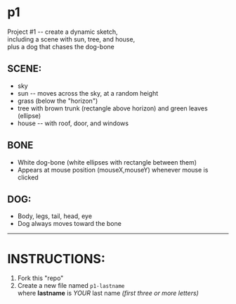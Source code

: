 # p1
Project #1 -- create a dynamic sketch,  
including a scene with sun, tree, and house,  
plus a dog that chases the dog-bone

## SCENE:
+ sky
+ sun -- moves across the sky, at a random height
+ grass (below the "horizon")
+ tree with brown trunk (rectangle above horizon) and green leaves (ellipse) 
+ house -- with roof, door, and windows

## BONE
+ White dog-bone (white ellipses with rectangle between them)
+ Appears at mouse position (mouseX,mouseY) whenever mouse is clicked

## DOG:
+ Body, legs, tail, head, eye
+ Dog always moves toward the bone

----

# INSTRUCTIONS:
1. Fork this "repo"  
2. Create a new file named `p1-lastname`  
    where **lastname** is  *YOUR* last name 
    *(first three or more letters)*
